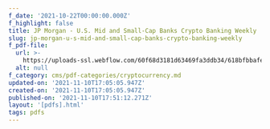 ```yaml
---
f_date: '2021-10-22T00:00:00.000Z'
f_highlight: false
title: JP Morgan - U.S. Mid and Small-Cap Banks Crypto Banking Weekly
slug: jp-morgan-u-s-mid-and-small-cap-banks-crypto-banking-weekly
f_pdf-file:
  url: >-
    https://uploads-ssl.webflow.com/60f68d3181d63469fa3ddb34/618bfbbafe3c2a8422473919_JPM%20Crypto%20Banking%20Weekly%20-%20Proshare%20Bitcoin%20ETF%20DEbut.pdf
  alt: null
f_category: cms/pdf-categories/cryptocurrency.md
updated-on: '2021-11-10T17:05:05.947Z'
created-on: '2021-11-10T17:05:05.947Z'
published-on: '2021-11-10T17:51:12.271Z'
layout: '[pdfs].html'
tags: pdfs
---
```



